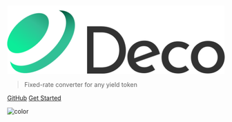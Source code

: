 ![logo](_media/icon.svg ':size=300px')

> Fixed-rate converter for any yield token

[GitHub](https://github.com/deco-protocol/deco-base)
[Get Started](overview.md "Overview")

![color](#f0f0f0)